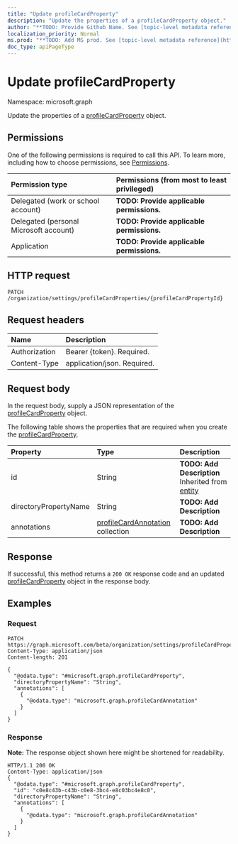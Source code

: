 ```yaml
---
title: "Update profileCardProperty"
description: "Update the properties of a profileCardProperty object."
author: "**TODO: Provide Github Name. See [topic-level metadata reference](https://msgo.azurewebsites.net/add/document/guidelines/metadata.html#topic-level-metadata)**"
localization_priority: Normal
ms.prod: "**TODO: Add MS prod. See [topic-level metadata reference](https://msgo.azurewebsites.net/add/document/guidelines/metadata.html#topic-level-metadata)**"
doc_type: apiPageType
---
```


# Update profileCardProperty
Namespace: microsoft.graph

Update the properties of a [profileCardProperty](../resources/profilecardproperty.md) object.

## Permissions
One of the following permissions is required to call this API. To learn more, including how to choose permissions, see [Permissions](/concepts/permissions-reference.md).

|Permission type|Permissions (from most to least privileged)|
|:---|:---|
|Delegated (work or school account)|**TODO: Provide applicable permissions.**|
|Delegated (personal Microsoft account)|**TODO: Provide applicable permissions.**|
|Application|**TODO: Provide applicable permissions.**|

## HTTP request

<!-- {
  "blockType": "ignored"
}
-->
``` http
PATCH /organization/settings/profileCardProperties/{profileCardPropertyId}
```

## Request headers
|Name|Description|
|:---|:---|
|Authorization|Bearer {token}. Required.|
|Content-Type|application/json. Required.|

## Request body
In the request body, supply a JSON representation of the [profileCardProperty](../resources/profilecardproperty.md) object.

The following table shows the properties that are required when you create the [profileCardProperty](../resources/profilecardproperty.md).

|Property|Type|Description|
|:---|:---|:---|
|id|String|**TODO: Add Description** Inherited from [entity](../resources/entity.md)|
|directoryPropertyName|String|**TODO: Add Description**|
|annotations|[profileCardAnnotation](../resources/profilecardannotation.md) collection|**TODO: Add Description**|



## Response

If successful, this method returns a `200 OK` response code and an updated [profileCardProperty](../resources/profilecardproperty.md) object in the response body.

## Examples

### Request
<!-- {
  "blockType": "request",
  "name": "update_profilecardproperty"
}
-->
``` http
PATCH https://graph.microsoft.com/beta/organization/settings/profileCardProperties/{profileCardPropertyId}
Content-Type: application/json
Content-length: 201

{
  "@odata.type": "#microsoft.graph.profileCardProperty",
  "directoryPropertyName": "String",
  "annotations": [
    {
      "@odata.type": "microsoft.graph.profileCardAnnotation"
    }
  ]
}
```


### Response
**Note:** The response object shown here might be shortened for readability.
<!-- {
  "blockType": "response",
  "truncated": true
}
-->
``` http
HTTP/1.1 200 OK
Content-Type: application/json
{
  "@odata.type": "#microsoft.graph.profileCardProperty",
  "id": "c0e8c43b-c43b-c0e8-3bc4-e8c03bc4e8c0",
  "directoryPropertyName": "String",
  "annotations": [
    {
      "@odata.type": "microsoft.graph.profileCardAnnotation"
    }
  ]
}
```

